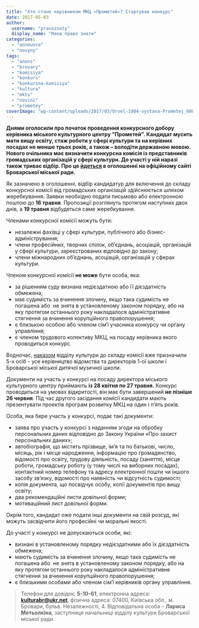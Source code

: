 ```yaml
---
title: "Хто стане керівником МКЦ «Прометей»? Стартував конкурс"
date: 2017-05-03
author: 
  username: "pravoznaty"
  display_name: "Маєш право знати"
categories: 
  - "announce"
  - "novyny"
tags: 
  - "anons"
  - "brovary"
  - "komisiya"
  - "konkurs"
  - "konkursna-komisiya"
  - "kultura"
  - "mkts"
  - "novini"
  - "prometey"
coverImage: "wp-content/uploads/2017/03/Orvel-1984-vystava-Prometej_00001.jpg"
---
```


**Днями оголосили про початок проведення конкурсного добору керівника міського культурного центру "Прометей". Кандидат мусить мати вищу освіту, стаж роботи у сфері культури та на керівних посадах не менше трьох років, а також – володіти державною мовою. Нового очільника має визначити конкурсна комісія із представників громадських організацій у сфері культури. До участі у ній наразі також триває відбір. Про це [йдеться](https://brovary-rada.gov.ua/news/15103.html) в оголошенні на офіційному сайті Броварської міської ради.**

Як зазначено в оголошенні, відбір кандидатур для включення до складу конкурсної комісії від громадських організацій здійснюється шляхом жеребкування. Заявки необхідно подати письмово або електронною поштою до **16 травня**. Пропозиції розглянуть протягом наступних двох днів, а **19 травня** відбудеться саме жеребкування.

Членами конкурсної комісії можуть бути:

- незалежні фахівці у сфері культури, публічного або бізнес-адміністрування;
- члени професійних, творчих спілок, об’єднань, асоціацій, організацій у сфері культури, зареєстрованих відповідно до закону;
- члени міжнародних об’єднань, асоціацій, організацій у сферах культури.

Членом конкурсної комісії **не може** бути особа, яка:

- за рішенням суду визнана недієздатною або її дієздатність обмежена;
- має судимість за вчинення злочину, якщо така судимість не погашена або  не знята в установленому законом порядку, або на яку протягом останнього року накладалося адміністративне стягнення за вчинення корупційного правопорушення;
- є близькою особою або членом сім’ї учасника конкурсу чи органу управління;
- є членом трудового колективу МКЦ, на посаду керівника якого проводиться конкурс.

Водночас, [наказом](https://brovary-rada.gov.ua/news/15106.html) відділу культури до складу комісії вже призначили 5-х осіб - усе керівництво відомства та директорів 1-ої школи і Броварської міської дитячої музичної школи.

Документи на участь у конкурсі на посаду директора міського культурного центру приймають **із 28 квітня по 27 травня.** Конкурс проводиться на умовах відкритості, він має бути завершений **не пізніше 26 червня**. Під час другого засідання комісії кандидати мають презентувати проектів програм розвитку МКЦ на один і п’ять років.

Особа, яка бере участь у конкурсі, подає такі документи:

- заява про участь у конкурсі з наданням згоди на обробку персональних даних відповідно до Закону України «Про захист персональних даних»;
- автобіографія, що містить прізвище, ім’я та по батькові, число, місяць, рік і місце народження, інформацію про громадянство, відомості про освіту, трудову діяльність, посаду (заняття), місце роботи, громадську роботу (у тому числі на виборних посадах), контактний номер телефону та адресу електронної пошти чи іншого засобу зв’язку, відомості про наявність чи відсутність судимості;
- копія документа, що посвідчує особу, копії документів про вищу освіту;
- два рекомендаційні листи довільної форми;
- мотиваційний лист довільної форми.

Окрім того, кандидат оже подати інші документи на свій розсуд, які можуть засвідчити його професійні чи моральні якості.

До участі у конкурсі не допускаються особи, які:

- визнані в установленому порядку недієздатними або їх дієздатність обмежена;
- мають судимість за вчинення злочину, якщо така судимість не погашена або  не знята в установленому законом порядку, або на яку протягом останнього року накладалося адміністративне стягнення за вчинення корупційного правопорушення;
- є близькими особами або членом сім’ї керівників органу управління.

> Телефон для довідок: **5-10-61**, електронна адреса: **[kulturabr@ukr.net](mailto:kulturabr@ukr.net)**, фізична адреса: 07400, Київська обл., м. Бровари, бульв. Незалежності, 4. Відповідальна особа – **Лариса Метьолкіна**, заступниця начальниці відділу культури Броварської міської ради.

